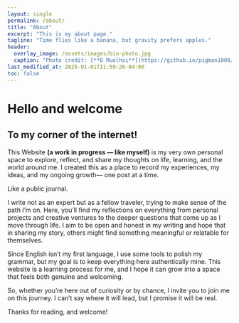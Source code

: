 ```yaml
---
layout: single
permalink: /about/
title: "About"
excerpt: "This is my about page."
tagline: "Time flies like a banana, but gravity prefers apples."
header:
  overlay_image: /assets/images/bio-photo.jpg
  caption: "Photo credit: [**D Muolhoi**](https://github.io/pigman1000/718818739938)"
last_modified_at: 2025-01-01T11:59:26-04:00
toc: false
---
```


# Hello and welcome
## To my corner of the internet!


This Website **(a work in progress — like myself)** is my very own personal space to explore, reflect, and share my thoughts on life, learning, and the world around me. I created this as a place to record my experiences, my ideas, and my ongoing growth— one post at a time.

Like a public journal.

I write not as an expert but as a fellow traveler, trying to make sense of the path I’m on. Here, you’ll find my reflections on everything from personal projects and creative ventures to the deeper questions that come up as I move through life. I aim to be open and honest in my writing and hope that in sharing my story, others might find something meaningful or relatable for themselves.

Since English isn’t my first language, I use some tools to polish my grammar, but my goal is to keep everything here authentically mine. This website is a learning process for me, and I hope it can grow into a space that feels both genuine and welcoming.

So, whether you’re here out of curiosity or by chance, I invite you to join me on this journey. I can’t say where it will lead, but I promise it will be real.

Thanks for reading, and welcome!
